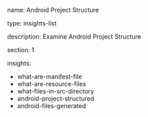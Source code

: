 name: Android Project Structure

type: insights-list

description: Examine Android Project Structure

section: 1

insights:
  - what-are-manifest-file
  - what-are-resource-files
  - what-files-in-src-directory
  - android-project-structured
  - android-files-generated
 
  
